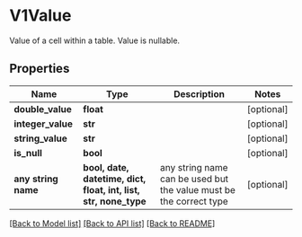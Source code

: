 # V1Value

Value of a cell within a table. Value is nullable.

## Properties
Name | Type | Description | Notes
------------ | ------------- | ------------- | -------------
**double_value** | **float** |  | [optional] 
**integer_value** | **str** |  | [optional] 
**string_value** | **str** |  | [optional] 
**is_null** | **bool** |  | [optional] 
**any string name** | **bool, date, datetime, dict, float, int, list, str, none_type** | any string name can be used but the value must be the correct type | [optional]

[[Back to Model list]](../README.md#documentation-for-models) [[Back to API list]](../README.md#documentation-for-api-endpoints) [[Back to README]](../README.md)


